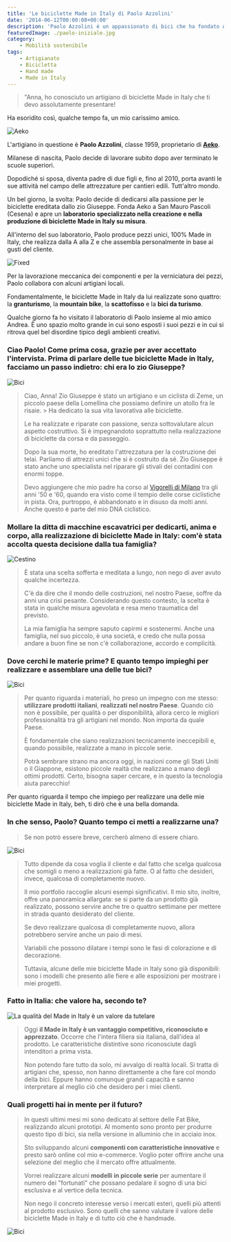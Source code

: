 ```yaml
---
title: 'Le biciclette Made in Italy di Paolo Azzolini'
date: '2014-06-12T00:00:08+00:00'
description: 'Paolo Azzolini è un appassionato di bici che ha fondato Aeko, un marchio di biciclette Made in Italy'
featuredImage: ./paolo-iniziale.jpg
category:
    - Mobilità sostenibile
tags:
    - Artigianato
    - Bicicletta
    - Hand made
    - Made in Italy
---
```


> "Anna, ho conosciuto un artigiano di biciclette Made in Italy che ti devo assolutamente presentare!

Ha esoridito così, qualche tempo fa, un mio carissimo amico.

![Aeko](./logo-aeko.png)

L'artigiano in questione è **Paolo Azzolini**, classe 1959, proprietario di **[Aeko](http://www.aeko.it/)**.

Milanese di nascita, Paolo decide di lavorare subito dopo aver terminato le scuole superiori.

Dopodiché si sposa, diventa padre di due figli e, fino al 2010, porta avanti le sue attività nel campo delle attrezzature per cantieri edili. Tutt'altro mondo.

Un bel giorno, la svolta: Paolo decide di dedicarsi alla passione per le biciclette ereditata dallo zio Giuseppe. Fonda Aeko a San Mauro Pascoli (Cesena) e apre un **laboratorio specializzato nella creazione e nella produzione di biciclette Made in Italy su misura**.

All'interno del suo laboratorio, Paolo produce pezzi unici, 100% Made in Italy, che realizza dalla A alla Z e che assembla personalmente in base ai gusti del cliente.

![Fixed](./fixed-da-dietro.jpg)

Per la lavorazione meccanica dei componenti e per la verniciatura dei pezzi, Paolo collabora con alcuni artigiani locali.

Fondamentalmente, le biciclette Made in Italy da lui realizzate sono quattro: la **granturismo**, la **mountain bike**, la **scattofisso** e la **bici da turismo**.

Qualche giorno fa ho visitato il laboratorio di Paolo insieme al mio amico Andrea. È uno spazio molto grande in cui sono esposti i suoi pezzi e in cui si ritrova quel bel disordine tipico degli ambienti creativi.

### Ciao Paolo! Come prima cosa, grazie per aver accettato l'intervista. Prima di parlare delle tue biciclette Made in Italy, facciamo un passo indietro: chi era lo zio Giuseppe?

![Bici](./bici-3.jpg)

> Ciao, Anna! Zio Giuseppe è stato un artigiano e un ciclista di Zeme, un piccolo paese della Lomellina che possiamo definire un atollo fra le risaie. > Ha dedicato la sua vita lavorativa alle biciclette.
>
> Le ha realizzate e riparate con passione, senza sottovalutare alcun aspetto costruttivo. Si è impegnandoto soprattutto nella realizzazione di biciclette da corsa e da passeggio.
>
> Dopo la sua morte, ho ereditato l'attrezzatura per la costruzione dei telai. Parliamo di attrezzi unici che si è costruito da sé. Zio Giuseppe è stato anche uno specialista nel riparare gli stivali dei contadini con enormi toppe.
>
> Devo aggiungere che mio padre ha corso al [Vigorelli di Milano](http://www.milanosport.it/impianto/49/maspes-vigorelli/) tra gli anni '50 e '60, quando era visto come il tempio delle corse ciclistiche in pista. Ora, purtroppo, è abbandonato e in disuso da molti anni. Anche questo è parte del mio DNA ciclistico.

### Mollare la ditta di macchine escavatrici per dedicarti, anima e corpo, alla realizzazione di biciclette Made in Italy: com'è stata accolta questa decisione dalla tua famiglia?

![Cestino](./cestino-profilo.jpg)

> È stata una scelta sofferta e meditata a lungo, non nego di aver avuto qualche incertezza.
>
> C'è da dire che il mondo delle costruzioni, nel nostro Paese, soffre da anni una crisi pesante. Considerando questo contesto, la scelta è stata in qualche misura agevolata e resa meno traumatica del previsto.
>
> La mia famiglia ha sempre saputo capirmi e sostenermi. Anche una famiglia, nel suo piccolo, è una società, e credo che nulla possa andare a buon fine se non c'è collaborazione, accordo e complicità.

### Dove cerchi le materie prime? E quanto tempo impieghi per realizzare e assemblare una delle tue bici?

![Bici](./bici-2.jpg)

> Per quanto riguarda i materiali, ho preso un impegno con me stesso: **utilizzare prodotti italiani**, **realizzati nel nostro Paese**. Quando ciò non è possibile, per qualità o per disponibilità, allora cerco le migliori professionalità tra gli artigiani nel mondo. Non importa da quale Paese.
>
> È fondamentale che siano realizzazioni tecnicamente ineccepibili e, quando possibile, realizzate a mano in piccole serie.
>
> Potrà sembrare strano ma ancora oggi, in nazioni come gli Stati Uniti o il Giappone, esistono piccole realtà che realizzano a mano degli ottimi prodotti. Certo, bisogna saper cercare, e in questo la tecnologia aiuta parecchio!
>
Per quanto riguarda il tempo che impiego per realizzare una delle mie biciclette Made in Italy, beh, ti dirò che è una bella domanda.

### In che senso, Paolo? Quanto tempo ci metti a realizzarne una?

> Se non potrò essere breve, cercherò almeno di essere chiaro.

![Bici](./bici-2.jpg)

> Tutto dipende da cosa voglia il cliente e dal fatto che scelga qualcosa che somigli o meno a realizzazioni già fatte. O al fatto che desideri, invece, qualcosa di completamente nuovo.
>
> Il mio portfolio raccoglie alcuni esempi significativi. Il mio sito, inoltre, offre una panoramica allargata: se si parte da un prodotto già realizzato, possono servire anche tre o quattro settimane per mettere in strada quanto desiderato del cliente.
>
> Se devo realizzare qualcosa di completamente nuovo, allora potrebbero servire anche un paio di mesi.
>
> Variabili che possono dilatare i tempi sono le fasi di colorazione e di decorazione.
>
> Tuttavia, alcune delle mie biciclette Made in Italy sono già disponibili: sono i modelli che presento alle fiere e alle esposizioni per mostrare i miei progetti.

### Fatto in Italia: che valore ha, secondo te?

![La qualità del Made in Italy è un valore da tutelare](./saldatura.jpg)

> Oggi **il Made in Italy è un vantaggio competitivo, riconosciuto e apprezzato**. Occorre che l'intera filiera sia italiana, dall'idea al prodotto. Le caratteristiche distintive sono riconosciute dagli intenditori a prima vista.
>
> Non potendo fare tutto da solo, mi avvalgo di realtà locali. Si tratta di artigiani che, spesso, non hanno direttamente a che fare col mondo della bici. Eppure hanno comunque grandi capacità e sanno interpretare al meglio ciò che desidero per i miei clienti.

### Quali progetti hai in mente per il futuro?

> In questi ultimi mesi mi sono dedicato al settore delle Fat Bike, realizzando alcuni prototipi. Al momento sono pronto per produrre questo tipo di bici, sia nella versione in alluminio che in acciaio inox.
>
> Sto sviluppando alcuni **componenti con caratteristiche innovative** e presto sarò online col mio e-commerce. Voglio poter offrire anche una selezione del meglio che il mercato offre attualmente.
>
> Vorrei realizzare alcuni **modelli in piccole serie** per aumentare il numero dei "fortunati" che possano pedalare il sogno di una bici esclusiva e al vertice della tecnica.
>
> Non nego il concreto interesse verso i mercati esteri, quelli più attenti al prodotto esclusivo. Sono quelli che sanno valutare il valore delle biciclette Made in Italy e di tutto ciò che è handmade.

![Bici](./bici-1.jpg)
